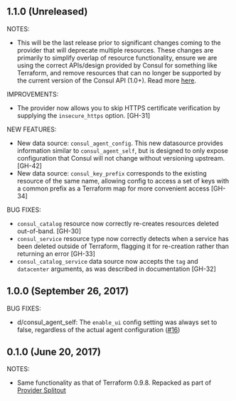 ## 1.1.0 (Unreleased)

NOTES:

* This will be the last release prior to significant changes coming to the provider that will deprecate
multiple resources. These changes are primarily to simplify overlap of resource functionality, ensure we are using the correct APIs/design provided by Consul for something like Terraform, and remove resources that can no longer be supported by the current version of the Consul API (1.0+). Read more [here](https://github.com/terraform-providers/terraform-provider-consul/issues/46).

IMPROVEMENTS:

* The provider now allows you to skip HTTPS certificate verification by supplying the `insecure_https` option. [GH-31]

NEW FEATURES:

* New data source: `consul_agent_config`. This new datasource provides information similar to `consul_agent_self`,
but is designed to only expose configuration that Consul will not change without versioning upstream. [GH-42]
* New data source: `consul_key_prefix` corresponds to the existing resource of the same name, allowing config to access a set of keys with a common prefix as a Terraform map for more convenient access [GH-34]

BUG FIXES:

* `consul_catalog` resource now correctly re-creates resources deleted out-of-band. [GH-30]
* `consul_service` resource type now correctly detects when a service has been deleted outside of Terraform, flagging it for re-creation rather than returning an error [GH-33]
* `consul_catalog_service` data source now accepts the `tag` and `datacenter` arguments, as was described in documentation [GH-32]

## 1.0.0 (September 26, 2017)

BUG FIXES:

* d/consul_agent_self: The `enable_ui` config setting was always set to false, regardless of the actual agent configuration ([#16](https://github.com/terraform-providers/terraform-provider-consul/issues/16))

## 0.1.0 (June 20, 2017)

NOTES:

* Same functionality as that of Terraform 0.9.8. Repacked as part of [Provider Splitout](https://www.hashicorp.com/blog/upcoming-provider-changes-in-terraform-0-10/)
